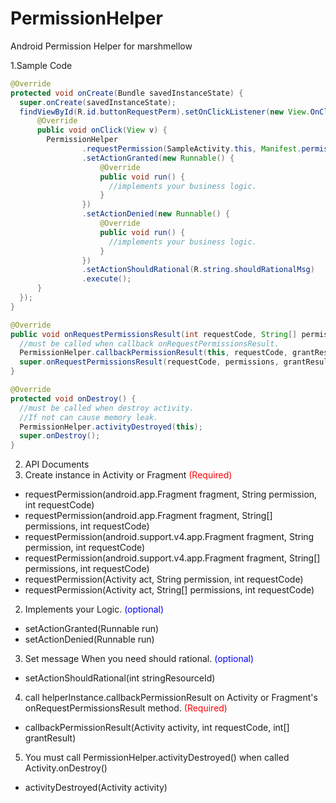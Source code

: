 # PermissionHelper
Android Permission Helper for marshmellow

1.Sample Code
```java
@Override
protected void onCreate(Bundle savedInstanceState) {
  super.onCreate(savedInstanceState);
  findViewById(R.id.buttonRequestPerm).setOnClickListener(new View.OnClickListener() {
      @Override
      public void onClick(View v) {
        PermissionHelper
                .requestPermission(SampleActivity.this, Manifest.permission.READ_EXTERNAL_STORAGE, 123)
                .setActionGranted(new Runnable() {
                    @Override
                    public void run() {
                      //implements your business logic.
                    }
                })
                .setActionDenied(new Runnable() {
                    @Override
                    public void run() {
                      //implements your business logic.
                    }
                })
                .setActionShouldRational(R.string.shouldRationalMsg)
                .execute();
      }
  });
}

@Override
public void onRequestPermissionsResult(int requestCode, String[] permissions, int[] grantResults) {
  //must be called when callback onRequestPermissionsResult.
  PermissionHelper.callbackPermissionResult(this, requestCode, grantResults);
  super.onRequestPermissionsResult(requestCode, permissions, grantResults);
}

@Override
protected void onDestroy() {
  //must be called when destroy activity.
  //If not can cause memory leak.
  PermissionHelper.activityDestroyed(this);
  super.onDestroy();
}
```

2. API Documents
1. Create instance in Activity or Fragment <font color="red">(Required)</font>
 - requestPermission(android.app.Fragment fragment, String permission, int requestCode)
 - requestPermission(android.app.Fragment fragment, String[] permissions, int requestCode)
 - requestPermission(android.support.v4.app.Fragment fragment, String permission, int requestCode)
 - requestPermission(android.support.v4.app.Fragment fragment, String[] permissions, int requestCode)
 - requestPermission(Activity act, String permission, int requestCode)
 - requestPermission(Activity act, String[] permissions, int requestCode)
 
2. Implements your Logic. <font color="blue">(optional)</font>
 - setActionGranted(Runnable run)
 - setActionDenied(Runnable run)

3. Set message When you need should rational. <font color="blue">(optional)</font>
 - setActionShouldRational(int stringResourceId)
 
4. call helperInstance.callbackPermissionResult on Activity or Fragment's onRequestPermissionsResult method. <font color="red">(Required)</font>
 - callbackPermissionResult(Activity activity, int requestCode, int[] grantResult)
 
5. You must call PermissionHelper.activityDestroyed() when called Activity.onDestroy()
 - activityDestroyed(Activity activity)
